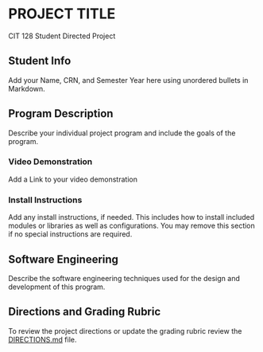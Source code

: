 # PROJECT TITLE

CIT 128 Student Directed Project

## Student Info

Add your Name, CRN, and Semester Year here using unordered bullets in Markdown.

## Program Description

Describe your individual project program and include the goals of the program.

### Video Demonstration

Add a Link to your video demonstration

### Install Instructions

Add any install instructions, if needed. This includes how to install included modules or libraries as well as configurations. You may remove this section if no special instructions are required.

## Software Engineering

Describe the software engineering techniques used for the design and development of this program.

## Directions and Grading Rubric

To review the project directions or update the grading rubric review the [DIRECTIONS.md](DIRECTIONS.md) file.
